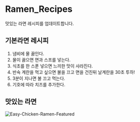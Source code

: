 # Ramen_Recipes
맛있는 라면 레시피를 업데이트합니다.
## 기본라면 레시피
1. 냄비에 물 끓인다.
1. 물이 끓으면 면과 스프를 넣는다.
1. 식초를 한 스푼 넣으면 느끼한 맛이 사라진다.
1. 반숙 계란을 먹고 싶으면 불을 끄고 면을 건진뒤 날계란을 30초 투하!
1. 3분이 지나면 불 끄고 먹는다.
1. 기호에 따라 치즈를 추가한다.

## 맛있는 라면
![Easy-Chicken-Ramen-Featured](./image/git/Easy-Chicken-Ramen-Featured.jpg)
